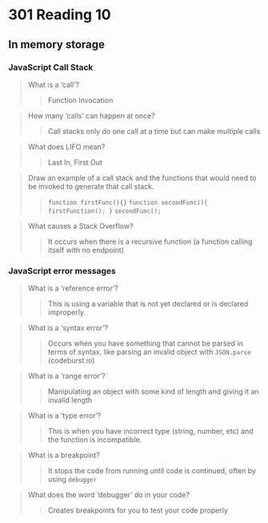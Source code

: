 # 301 Reading 10

## In memory storage

### JavaScript Call Stack

>What is a ‘call’?
>>Function Invocation

>How many ‘calls’ can happen at once?
>>Call stacks only do one call at a time but can make multiple calls

>What does LIFO mean?
>>Last In, First Out

>Draw an example of a call stack and the functions that would need to be invoked to generate that call stack.
>>`function firstFunc(){}`
>>`function secondFunc(){ firstFunction(); }`
>>`secondFunc();`

>What causes a Stack Overflow?
>>It occurs when there is a recursive function (a function calling itself with no endpoint)

### JavaScript error messages

>What is a ‘reference error’?
>>This is using a variable that is not yet declared or is declared improperly.

>What is a ‘syntax error’?
>>Occurs when you have something that cannot be parsed in terms of syntax, like parsing an invalid object with `JSON.parse` (codeburst.io)

>What is a ‘range error’?
>>Manipulating an object with some kind of length and giving it an invalid length

>What is a ‘type error’?
>>This is when you have incorrect type (string, number, etc) and the function is incompatible.

>What is a breakpoint?
>>It stops the code from running until code is continued, often by using `debugger`

>What does the word ‘debugger’ do in your code?
>>Creates breakpoints for you to test your code properly
